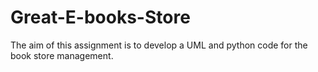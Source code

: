 # Great-E-books-Store

The aim of this assignment is to develop a UML and python code for the book store management.
